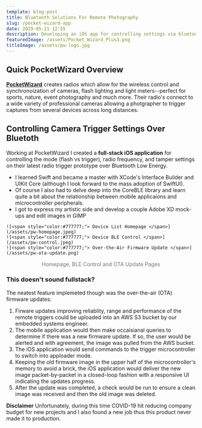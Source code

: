 ```yaml
---
template: blog-post
title: Bluetooth Solutions For Remote Photography
slug: /pocket-wizard-app
date: 2019-05-21 12:55
description: Developing an iOS app for controlling settings via bluetooth on remote camera triggers for professional photography.
featuredImage: /assets/Pocket_Wizard_Plus3.png
titleImage: /assets/pw-logo.jpg
---
```


## Quick PocketWizard Overview

**[<ins>PocketWizard</ins>](https://pocketwizard.com)** creates radios which allow for the wireless control and synchronoization of cameras, flash lighting and light meters--perfect for sports, nature, event photography and much more. Their radio's connect to a wide variety of professional cameras allowing a photgrapher to trigger captures from several devices across long distances.

## Controlling Camera Trigger Settings Over Bluetoth

Working at PocketWizard I created a **full-stack iOS application** for controlling the mode (flash vs trigger), radio frequency, and tamper settings on their latest radio trigger prototype over Bluetooth Low Energy. 

- I learned Swift and became a master with XCode's Interface Builder and UIKit Core (although I look forward to the mass adoption of SwiftUI).
- Of course I also had to delve deep into the CoreBLE library and learn quite a bit about the relationship between mobile applicaions and microcontroller peripherals.
- I got to express my artistic side and develop a couple Adobe XD mock-ups and edit images in GIMP 

```grid|3|
![<span style="color:#777777;"> Device List Homepage </span>](/assets/pw-homepage.jpeg)
![<span style="color:#777777;"> Device BLE Control </span>](/assets/pw-control.jpeg)
![<span style="color:#777777;"> Over-the-Air Firmware Update </span>](/assets/pw-ota-update.png)
```
<center><span style="color:#777777;"> Homepage, BLE Control and OTA Update Pages </span></center>

### This doesn't sound fullstack? ###

The neatest feature implemeted though was the over-the-air (OTA) firmware updates:

1. Firware updates improving reliablity, range and performance of the remote triggers could be uploaded into an AWS S3 bucket by our embedded systems engineer.
2. The mobile application would then make occaisianal queries to determine if there was a new firmware update. If so, the user would be alerted and with agreement, the image was pulled from the AWS bucket.
3. The iOS application would send commands to the trigger microcontroller to switch into apploader mode.
4. Keeping the old firmware image in the upper half of the microcontroller's memory to avoid a brick, the iOS application would deliver the new image packet-by-packet in a closed-loop fashion with a responsive UI indicating the updates progress.
5. After the update was completed, a check would be run to ensure a clean image was received and then the old image was deleted.

**Disclaimer** Unfortunately, during this time COVID-19 hit reducing company budget for new projects and I also found a new job thus this product never made it to production. 
